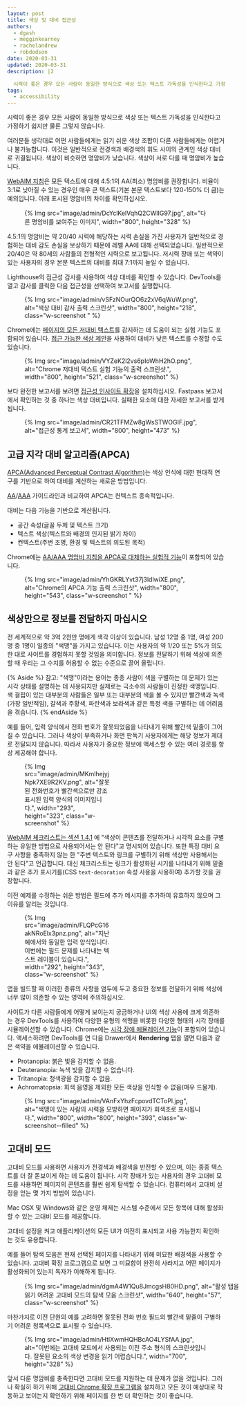 ```yaml
---
layout: post
title: 색상 및 대비 접근성
authors:
  - dgash
  - megginkearney
  - rachelandrew
  - robdodson
date: 2020-03-31
updated: 2020-03-31
description: |2

  시력이 좋은 경우 모든 사람이 동일한 방식으로 색상 또는 텍스트 가독성을 인식한다고 가정하기 쉽지만 물론 그렇지 않습니다.
tags:
  - accessibility
---
```


시력이 좋은 경우 모든 사람이 동일한 방식으로 색상 또는 텍스트 가독성을 인식한다고 가정하기 쉽지만 물론 그렇지 않습니다.

여러분들 생각대로 어떤 사람들에게는 읽기 쉬운 색상 조합이 다른 사람들에게는 어렵거나 불가능합니다. 이것은 일반적으로 전경색과 배경색의 휘도 사이의 관계인 색상 대비로 귀결됩니다. 색상이 비슷하면 명암비가 낮습니다. 색상이 서로 다를 때 명암비가 높습니다.

[WebAIM 지침](https://webaim.org/standards/wcag/)은 모든 텍스트에 대해 4.5:1의 AA(최소) 명암비를 권장합니다. 비율이 3:1로 낮아질 수 있는 경우인 매우 큰 텍스트(기본 본문 텍스트보다 120-150% 더 큼)는 예외입니다. 아래 표시된 명암비의 차이를 확인하십시오.

<figure class="w-figure">{% Img src="image/admin/DcYclKelVqhQ2CWlIG97.jpg", alt="다른 명암비를 보여주는 이미지", width="800", height="328" %}</figure>

4.5:1의 명암비는 약 20/40 시력에 해당하는 시력 손실을 가진 사용자가 일반적으로 경험하는 대비 감도 손실을 보상하기 때문에 레벨 AA에 대해 선택되었습니다. 일반적으로 20/40은 약 80세의 사람들의 전형적인 시력으로 보고됩니다. 저시력 장애 또는 색약이 있는 사용자의 경우 본문 텍스트의 대비를 최대 7:1까지 높일 수 있습니다.

Lighthouse의 접근성 감사를 사용하여 색상 대비를 확인할 수 있습니다. DevTools를 열고 감사를 클릭한 다음 접근성을 선택하여 보고서를 실행합니다.

<figure class="w-figure">{% Img src="image/admin/vSFzNOurQO6z2xV6qWuW.png", alt="색상 대비 감사 출력 스크린샷", width="800", height="218", class="w-screenshot " %}</figure>

Chrome에는 [페이지의 모든 저대비 텍스트](https://developers.google.com/web/updates/2020/10/devtools#css-overview)를 감지하는 데 도움이 되는 실험 기능도 포함되어 있습니다. [접근 가능한 색상 제안](https://developers.google.com/web/updates/2020/08/devtools#accessible-color)을 사용하여 대비가 낮은 텍스트를 수정할 수도 있습니다.

<figure class="w-figure">{% Img src="image/admin/VYZeK2l2vs6pIoWhH2hO.png", alt="Chrome 저대비 텍스트 실험 기능의 출력 스크린샷.", width="800", height="521", class="w-screenshot" %}</figure>

보다 완전한 보고서를 보려면 [접근성 인사이트 확장](https://accessibilityinsights.io/)을 설치하십시오. Fastpass 보고서에서 확인하는 것 중 하나는 색상 대비입니다. 실패한 요소에 대한 자세한 보고서를 받게 됩니다.

<figure class="w-figure w-screenshot">{% Img src="image/admin/CR21TFMZw8gWsSTWOGIF.jpg", alt="접근성 통계 보고서", width="800", height="473" %}</figure>

## 고급 지각 대비 알고리즘(APCA)

[APCA(Advanced Perceptual Contrast Algorithm)](https://w3c.github.io/silver/guidelines/methods/Method-font-characteristic-contrast.html)는 색상 인식에 대한 현대적 연구를 기반으로 하여 대비를 계산하는 새로운 방법입니다.

[AA](https://www.w3.org/WAI/WCAG21/quickref/#contrast-minimum)/[AAA](https://www.w3.org/WAI/WCAG21/quickref/#contrast-enhanced) 가이드라인과 비교하여 APCA는 컨텍스트 종속적입니다.

대비는 다음 기능을 기반으로 계산됩니다.

- 공간 속성(글꼴 두께 및 텍스트 크기)
- 텍스트 색상(텍스트와 배경의 인지된 밝기 차이)
- 컨텍스트(주변 조명, 환경 및 텍스트의 의도된 목적)

Chrome에는 [AA/AAA 명암비 지침을 APCA로 대체하는 실험적 기능](https://developers.google.com/web/updates/2021/01/devtools#apca)이 포함되어 있습니다.

<figure class="w-figure">{% Img src="image/admin/YhGKRLYvt37j3ldlwiXE.png", alt="Chrome의 APCA 기능 출력 스크린샷", width="800", height="543", class="w-screenshot " %}</figure>

## 색상만으로 정보를 전달하지 마십시오

전 세계적으로 약 3억 2천만 명에게 색각 이상이 있습니다. 남성 12명 중 1명, 여성 200명 중 1명이 일종의 "색맹"을 가지고 있습니다. 이는 사용자의 약 1/20 또는 5%가 의도한 대로 사이트를 경험하지 못할 것임을 의미합니다. 정보를 전달하기 위해 색상에 의존할 때 우리는 그 수치를 허용할 수 없는 수준으로 끌어 올립니다.

{% Aside %} 참고: "색맹"이라는 용어는 종종 사람이 색을 구별하는 데 문제가 있는 시각 상태를 설명하는 데 사용되지만 실제로는 극소수의 사람들이 진정한 색맹입니다. 색 결핍이 있는 대부분의 사람들은 일부 또는 대부분의 색을 볼 수 있지만 빨간색과 녹색(가장 일반적임), 갈색과 주황색, 파란색과 보라색과 같은 특정 색을 구별하는 데 어려움을 겪습니다. {% endAside %}

예를 들어, 입력 양식에서 전화 번호가 잘못되었음을 나타내기 위해 빨간색 밑줄이 그어질 수 있습니다. 그러나 색상이 부족하거나 화면 판독기 사용자에게는 해당 정보가 제대로 전달되지 않습니다. 따라서 사용자가 중요한 정보에 액세스할 수 있는 여러 경로를 항상 제공해야 합니다.

<figure class="w-figure" style="width: 200px">{% Img src="image/admin/MKmlhejyjNpk7XE9R2KV.png", alt="잘못된 전화번호가 빨간색으로만 강조 표시된 입력 양식의 이미지입니다.", width="293", height="323", class="w-screenshot" %}</figure>

[WebAIM 체크리스트는 섹션 1.4.1](https://webaim.org/standards/wcag/checklist#sc1.4.1) 에 "색상이 콘텐츠를 전달하거나 시각적 요소를 구별하는 유일한 방법으로 사용되어서는 안 된다"고 명시되어 있습니다. 또한 특정 대비 요구 사항을 충족하지 않는 한 "주변 텍스트와 링크를 구별하기 위해 색상만 사용해서는 안 된다"고 언급합니다. 대신 체크리스트는 링크가 활성화된 시기를 나타내기 위해 밑줄과 같은 추가 표시기를(CSS `text-decoration` 속성 사용을 사용하여) 추가할 것을 권장합니다.

이전 예제를 수정하는 쉬운 방법은 필드에 추가 메시지를 추가하여 유효하지 않으며 그 이유를 알리는 것입니다.

<figure class="w-figure" style="width: 200px">{% Img src="image/admin/FLQPcG16akNRoElx3pnz.png", alt="지난 예에서와 동일한 입력 양식입니다. 이번에는 필드 문제를 나타내는 텍스트 레이블이 있습니다.", width="292", height="343", class="w-screenshot" %}</figure>

앱을 빌드할 때 이러한 종류의 사항을 염두에 두고 중요한 정보를 전달하기 위해 색상에 너무 많이 의존할 수 있는 영역에 주의하십시오.

사이트가 다른 사람들에게 어떻게 보이는지 궁금하거나 UI의 색상 사용에 크게 의존하는 경우 DevTools를 사용하여 다양한 유형의 색맹을 비롯한 다양한 형태의 시각 장애를 시뮬레이션할 수 있습니다. Chrome에는 [시각 장애 에뮬레이션 기능](https://developers.google.com/web/updates/2020/03/devtools#vision-deficiencies)이 포함되어 있습니다. 액세스하려면 DevTools를 연 다음 Drawer에서 **Rendering** 탭을 열면 다음과 같은 색약을 에뮬레이션할 수 있습니다.

- Protanopia: 붉은 빛을 감지할 수 없음.
- Deuteranopia: 녹색 빛을 감지할 수 없습니다.
- Tritanopia: 청색광을 감지할 수 없음.
- Achromatopsia: 회색 음영을 제외한 모든 색상을 인식할 수 없음(매우 드물게).

<figure class="w-figure">{% Img src="image/admin/VAnFxYhzFcpovdTCToPl.jpg", alt="색맹이 있는 사람의 시력을 모방하면 페이지가 회색조로 표시됩니다.", width="800", width="800", height="393", class="w-screenshot--filled" %}</figure>

## 고대비 모드

고대비 모드를 사용하면 사용자가 전경색과 배경색을 반전할 수 있으며, 이는 종종 텍스트를 더 잘 돋보이게 하는 데 도움이 됩니다. 시각 장애가 있는 사용자의 경우 고대비 모드를 사용하면 페이지의 콘텐츠를 훨씬 쉽게 탐색할 수 있습니다. 컴퓨터에서 고대비 설정을 얻는 몇 가지 방법이 있습니다.

Mac OSX 및 Windows와 같은 운영 체제는 시스템 수준에서 모든 항목에 대해 활성화할 수 있는 고대비 모드를 제공합니다.

고대비 설정을 켜고 애플리케이션의 모든 UI가 여전히 표시되고 사용 가능한지 확인하는 것도 유용합니다.

예를 들어 탐색 모음은 현재 선택된 페이지를 나타내기 위해 미묘한 배경색을 사용할 수 있습니다. 고대비 확장 프로그램으로 보면 그 미묘함이 완전히 사라지고 어떤 페이지가 활성화되어 있는지 독자가 이해하게 됩니다.

<figure class="w-figure" style="width: 500px">{% Img src="image/admin/dgmA4W1Qu8JmcgsH80HD.png", alt="활성 탭을 읽기 어려운 고대비 모드의 탐색 모음 스크린샷", width="640", height="57", class="w-screenshot" %}</figure>

마찬가지로 이전 단원의 예를 고려하면 잘못된 전화 번호 필드의 빨간색 밑줄이 구별하기 어려운 청록색으로 표시될 수 있습니다.

<figure class="w-figure">{% Img src="image/admin/HtlXwmHQHBcAO4LYSfAA.jpg", alt="이번에는 고대비 모드에서 사용되는 이전 주소 형식의 스크린샷입니다. 잘못된 요소의 색상 변경을 읽기 어렵습니다.", width="700", height="328" %}</figure>

앞서 다룬 명암비를 충족한다면 고대비 모드를 지원하는 데 문제가 없을 것입니다. 그러나 확실히 하기 위해 [고대비 Chrome 확장 프로그램을](https://chrome.google.com/webstore/detail/high-contrast/djcfdncoelnlbldjfhinnjlhdjlikmph) 설치하고 모든 것이 예상대로 작동하고 보이는지 확인하기 위해 페이지를 한 번 더 확인하는 것이 좋습니다.
